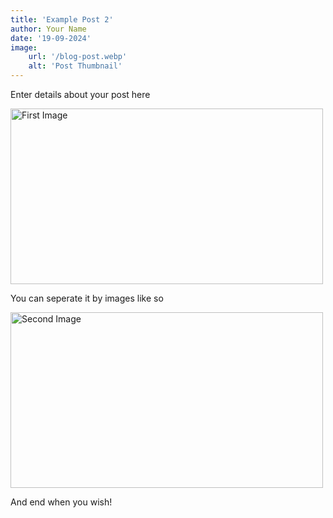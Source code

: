 ```yaml
---
title: 'Example Post 2'
author: Your Name
date: '19-09-2024'
image:
    url: '/blog-post.webp'
    alt: 'Post Thumbnail'
---
```


Enter details about your post here

<div class="center">
  <img class="pro-img" width="500px" height="281" src="/image-1.webp" alt="First Image" />
</div>

You can seperate it by images like so

<div class="center">
  <img class="pro-img" width="500px" height="281" src="/image-2.webp" alt="Second Image" />
</div>

And end when you wish!